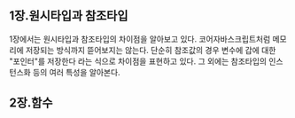 
## 1장.원시타입과 참조타입 

1장에서는 원시타입과 참조타입의 차이점을 알아보고 있다. 코어자바스크립트처럼 메모리에 저장되는 방식까지 뜯어보지는 않는다. 단순히 참조값의 경우 변수에 갑에 대한 "포인터"를 저장한다 라는 식으로 차이점을 표현하고 있다. 그 외에는 참조타입의 인스턴스화 등의 여러 특성을 알아본다. 

## 2장.함수 

